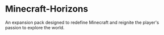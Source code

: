 # Minecraft-Horizons
An expansion pack designed to redefine Minecraft and reignite the player's passion to explore the world.

